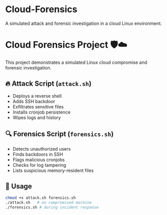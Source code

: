 # Cloud-Forensics
A simulated attack and forensic investigation in a cloud Linux environment.

# Cloud Forensics Project 🛡️☁️

This project demonstrates a simulated Linux cloud compromise and forensic investigation.

## 🔥 Attack Script (`attack.sh`)
- Deploys a reverse shell
- Adds SSH backdoor
- Exfiltrates sensitive files
- Installs cronjob persistence
- Wipes logs and history

## 🔍 Forensics Script (`forensics.sh`)
- Detects unauthorized users
- Finds backdoors in SSH
- Flags malicious cronjobs
- Checks for log tampering
- Lists suspicious memory-resident files

## 🚀 Usage
```bash
chmod +x attack.sh forensics.sh
./attack.sh   # on compromised machine
./forensics.sh # during incident response
